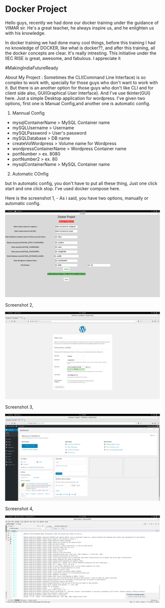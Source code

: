 # Docker Project

Hello guys, recently we had done our docker training under the guidance of VIMAR sir. He's a great teacher, he always inspire us, and he enlighten us with his knowledge. 

In docker training we had done many cool things, before this training I had no knowledge of DOCKER, like what is docker??, and after this training, all the docker concepts are clear. It's really intresting. This initiative under the IIEC RISE is great, awesome, and fabulous. I appreciate it

#MakingIndiaFutureReady

About My Project : Sometimes the CLI(Command Line Interface) is so complex to work with, specially for those guys who don't want to work with it. But there is an another option for those guys who don't like CLI and for client side also, GUI(Graphical User Interface). And I've use tkinter(GUI) here. Just a simple Desktop application for wordpress. I've given two options, first one is Manual Config,and another one is automatic config.

1. Mannual Config

- mysqlContainerName > MySQL Container name
- mySQLUsername > Username
- mySQLPassword > User's password
- mySQLDatabase > DB name
- createVolWordpress  > Volume name for Wordpress
- wordpressContainerName > Wordpress Container name
- portNumber > ex. 8080
- portNumber2 > ex. 80
- mysqlContainerName > MySQL Container name

2. Automatic COnfig

but In automatic config, you don't have to put all these thing, Just one click start and one click stop. I've used docker compose here.

Here is the screenshot 1, - As i said, you have two options, manually or automatic config.

![](images/d.png)

Screenshot 2,

![](images/a.png)

Screenshot 3,

![](images/b.png)

Screenshot 4,

![](images/c.png)

